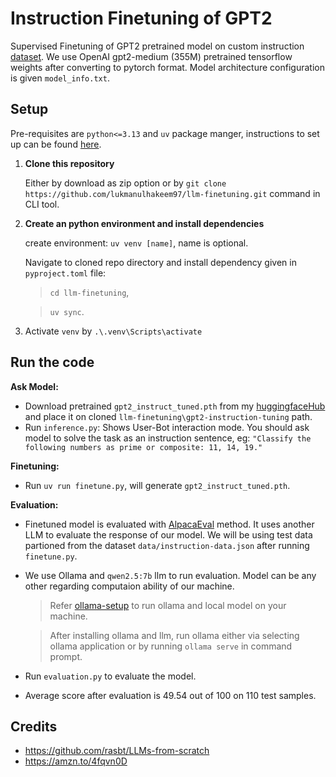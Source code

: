 # Instruction Finetuning of GPT2
Supervised Finetuning of GPT2 pretrained model on custom instruction [dataset](https://raw.githubusercontent.com/rasbt/LLMs-from-scratch/main/ch07/01_main-chapter-code/instruction-data.json). We use OpenAI gpt2-medium (355M) pretrained tensorflow weights after converting to pytorch format. Model architecture configuration is given `model_info.txt`.

## Setup
Pre-requisites are `python<=3.13` and `uv` package manger, instructions to set up can be found [here](https://docs.astral.sh/uv/getting-started/).
1. **Clone this repository**
   
   Either by download as zip option or by `git clone https://github.com/lukmanulhakeem97/llm-finetuning.git` command in CLI tool.
2. **Create an python environment and install dependencies**

   create environment: `uv venv [name]`, name is optional.
   
   Navigate to cloned repo directory and install dependency given in `pyproject.toml` file:
      > `cd llm-finetuning`,
      
      > `uv sync`.
4. Activate `venv` by `.\.venv\Scripts\activate`

## Run the code
**Ask Model:**
- Download pretrained `gpt2_instruct_tuned.pth` from my [huggingfaceHub](https://huggingface.co/lukmanulhakeem/gpt2-instruction-tuned/tree/main) and place it on cloned `llm-finetuning\gpt2-instruction-tuning` path.
- Run `inference.py`: Shows User-Bot interaction mode. You should ask model to solve the task as an instruction sentence, eg: `"Classify the following numbers as prime or composite: 11, 14, 19."`

**Finetuning:**
- Run `uv run finetune.py`, will generate `gpt2_instruct_tuned.pth`.

**Evaluation:**
- Finetuned model is evaluated with [AlpacaEval](https://tatsu-lab.github.io/alpaca_eval/) method. It uses another LLM to evaluate the response of our model. We will be using test data partioned from the dataset `data/instruction-data.json` after running `finetune.py`.
- We use Ollama and `qwen2.5:7b` llm to run evaluation. Model can be any other regarding computaion ability of our machine.
  
     > Refer [ollama-setup](https://github.com/ollama/ollama) to run ollama and local model on your machine.
     
     > After installing ollama and llm, run ollama either via selecting ollama application or by running `ollama serve` in command prompt.
     
- Run `evaluation.py` to evaluate the model.
- Average score after evaluation is 49.54 out of 100 on 110 test samples.

## Credits
- https://github.com/rasbt/LLMs-from-scratch
- https://amzn.to/4fqvn0D







